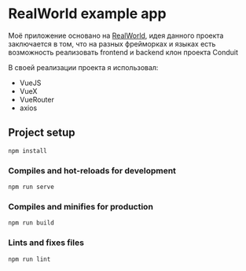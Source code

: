 # RealWorld example app

Моё приложение основано на [RealWorld](https://github.com/gothinkster/realworld), идея данного проекта заключается в том, что на разных фрейморках и языках есть возможность реализовать frontend и backend клон проекта Conduit

В своей реализации проекта я использовал:
+ VueJS 
+ VueX
+ VueRouter
+ axios

## Project setup
```
npm install
```

### Compiles and hot-reloads for development
```
npm run serve
```

### Compiles and minifies for production
```
npm run build
```

### Lints and fixes files
```
npm run lint
```
